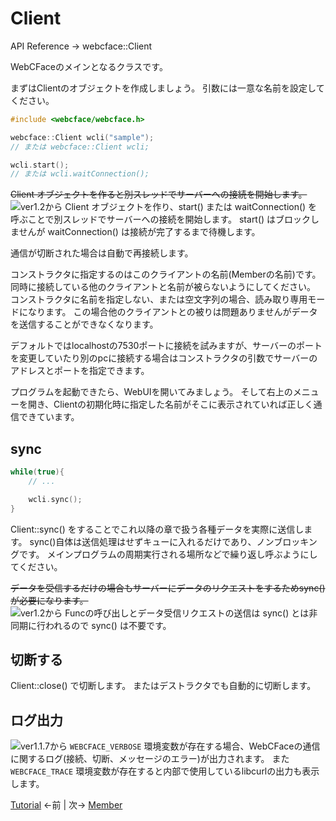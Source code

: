 # Client

API Reference → webcface::Client

WebCFaceのメインとなるクラスです。

まずはClientのオブジェクトを作成しましょう。
引数には一意な名前を設定してください。

```cpp
#include <webcface/webcface.h>

webcface::Client wcli("sample");
// または webcface::Client wcli;

wcli.start();
// または wcli.waitConnection();
```

~~Client オブジェクトを作ると別スレッドでサーバーへの接続を開始します。~~  
![ver1.2から](https://img.shields.io/badge/ver1.2~-00599c?logo=C%2B%2B)
Client オブジェクトを作り、start() または waitConnection() を呼ぶことで別スレッドでサーバーへの接続を開始します。
start() はブロックしませんが waitConnection() は接続が完了するまで待機します。

通信が切断された場合は自動で再接続します。

コンストラクタに指定するのはこのクライアントの名前(Memberの名前)です。
同時に接続している他のクライアントと名前が被らないようにしてください。  
コンストラクタに名前を指定しない、または空文字列の場合、読み取り専用モードになります。
この場合他のクライアントとの被りは問題ありませんがデータを送信することができなくなります。

デフォルトではlocalhostの7530ポートに接続を試みますが、サーバーのポートを変更していたり別のpcに接続する場合はコンストラクタの引数でサーバーのアドレスとポートを指定できます。

プログラムを起動できたら、WebUIを開いてみましょう。
そして右上のメニューを開き、Clientの初期化時に指定した名前がそこに表示されていれば正しく通信できています。

## sync

```cpp
while(true){
    // ...

    wcli.sync();
}
```

Client::sync() をすることでこれ以降の章で扱う各種データを実際に送信します。
sync()自体は送信処理はせずキューに入れるだけであり、ノンブロッキングです。
メインプログラムの周期実行される場所などで繰り返し呼ぶようにしてください。

~~データを受信するだけの場合もサーバーにデータのリクエストをするためsync()が必要になります。~~  
![ver1.2から](https://img.shields.io/badge/ver1.2~-00599c?logo=C%2B%2B)
Funcの呼び出しとデータ受信リクエストの送信は sync() とは非同期に行われるので sync() は不要です。

## 切断する

Client::close() で切断します。
またはデストラクタでも自動的に切断します。

## ログ出力

![ver1.1.7から](https://img.shields.io/badge/ver1.1.7~-00599c?logo=C%2B%2B)
`WEBCFACE_VERBOSE` 環境変数が存在する場合、WebCFaceの通信に関するログ(接続、切断、メッセージのエラー)が出力されます。
また `WEBCFACE_TRACE` 環境変数が存在すると内部で使用しているlibcurlの出力も表示します。

[Tutorial](./00_tutorial.md) ←前 | 次→ [Member](./02_member.md)
